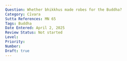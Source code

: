 ```yaml
---
Question: Whether bhikkhus made robes for the Buddha?
Category: Cīvara
Sutta References: MN 65
Tags: Buddha
Date Entered: April 2, 2025
Review Status: Not started
Level: 
Priority: 
Number: 
Draft: true
---
```

